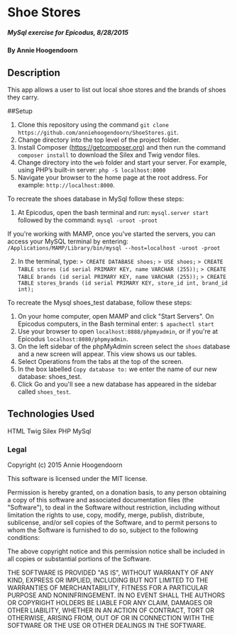 # Shoe Stores

#####  MySql exercise for Epicodus, 8/28/2015

#### By Annie Hoogendoorn

## Description

This app allows a user to list out local shoe stores and the brands of shoes they carry.

##Setup

1. Clone this repository using the command `git clone https://github.com/anniehoogendoorn/ShoeStores.git`.
2. Change directory into the top level of the project folder.
3. Install Composer (https://getcomposer.org) and then run the command `composer install` to download the Silex and Twig vendor files.
4. Change directory into the `web` folder and start your server. For example, using PHP’s built-in server: `php -S localhost:8000`
4. Navigate your browser to the home page at the root address. For example: `http://localhost:8000`.

To recreate the shoes database in MySql follow these steps:
1. At Epicodus, open the bash terminal and run:
`mysql.server start`
followed by the command:
`mysql -uroot -proot`

If you're working with MAMP, once you've started the servers,
you can access your MySQL terminal by entering:
`/Applications/MAMP/Library/bin/mysql --host=localhost -uroot -proot`

2. In the terminal, type:
`> CREATE DATABASE shoes;`
`> USE shoes;`
`> CREATE TABLE stores (id serial PRIMARY KEY, name VARCHAR (255));`
`> CREATE TABLE brands (id serial PRIMARY KEY, name VARCHAR (255));`
`> CREATE TABLE stores_brands (id serial PRIMARY KEY, store_id int, brand_id int);`

To recreate the Mysql shoes_test database, follow these steps:
1. On your home computer, open MAMP and click "Start Servers". On Epicodus computers, in the Bash terminal enter: `$ apachectl start`
2. Use your browser to open `localhost:8888/phpmyadmin`, or if you're at Epicodus `localhost:8080/phpmyadmin`.
3. On the left sidebar of the phpMyAdmin screen select the `shoes` database and a new screen will appear. This view shows us our tables.
4. Select Operations from the tabs at the top of the screen.
5. In the box labelled `Copy database to:` we enter the name of our new database: shoes_test.
6. Click Go and you'll see a new database has appeared in the sidebar called `shoes_test`.


## Technologies Used

HTML
Twig
Silex
PHP
MySql

### Legal

Copyright (c) 2015 Annie Hoogendoorn

This software is licensed under the MIT license.

Permission is hereby granted, on a donation basis, to any person obtaining a copy of this software and associated documentation files (the "Software"), to deal in the Software without restriction, including without limitation the rights to use, copy, modify, merge, publish, distribute, sublicense, and/or sell copies of the Software, and to permit persons to whom the Software is furnished to do so, subject to the following conditions:

The above copyright notice and this permission notice shall be included in all copies or substantial portions of the Software.

THE SOFTWARE IS PROVIDED "AS IS", WITHOUT WARRANTY OF ANY KIND, EXPRESS OR IMPLIED, INCLUDING BUT NOT LIMITED TO THE WARRANTIES OF MERCHANTABILITY, FITNESS FOR A PARTICULAR PURPOSE AND NONINFRINGEMENT. IN NO EVENT SHALL THE AUTHORS OR COPYRIGHT HOLDERS BE LIABLE FOR ANY CLAIM, DAMAGES OR OTHER LIABILITY, WHETHER IN AN ACTION OF CONTRACT, TORT OR OTHERWISE, ARISING FROM, OUT OF OR IN CONNECTION WITH THE SOFTWARE OR THE USE OR OTHER DEALINGS IN THE SOFTWARE.
